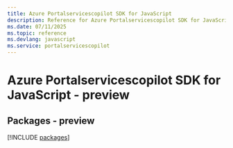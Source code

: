 ```yaml
---
title: Azure Portalservicescopilot SDK for JavaScript
description: Reference for Azure Portalservicescopilot SDK for JavaScript
ms.date: 07/11/2025
ms.topic: reference
ms.devlang: javascript
ms.service: portalservicescopilot
---
```

# Azure Portalservicescopilot SDK for JavaScript - preview
## Packages - preview
[!INCLUDE [packages](portalservicescopilot-index.md)]